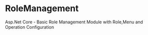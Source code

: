 # RoleManagement
Asp.Net Core - Basic Role Management Module with Role,Menu and Operation Configuration
